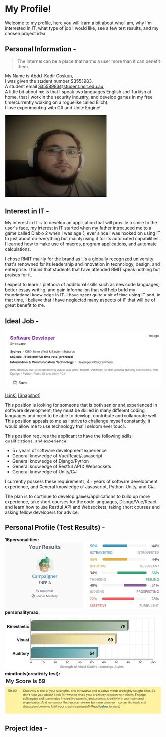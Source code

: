 # My Profile!
Welcome to my profile, here you will learn a bit about who I am, why I'm interested in IT, what type of job I would like, see a few test results, and my chosen project idea.

## Personal Information -
> The internet can be a place that harms a user more than it can benefit them.

My Name is Abdul-Kadir Coskun,  
I was given the student number S3558983,  
A student email S3558983@student.rmit.edu.au,  
A little bit about me is that I speak two languages English and Turkish at home, that I work in the security industry, and develop games in my free time(currently working on a roguelike called Elich).  
I love experimenting with C# and Unity Engine!

<img src="/Images/Me.jpg" class="img-responsive" alt="" style="max-width: 65%;">

## Interest in IT -
My interest in IT is to develop an application that will provide a smile to the user's face, my interest in IT started when my father introduced me to a game called Diablo 2 when I was age 5, ever since I was hooked on using IT to just about do everything but mainly using it for its automated capabilities. I learned how to make use of macros, program applications, and automate calculations.  

I chose RMIT mainly for the brand as it's a globally recognized university that's renowned for its leadership and innovation in technology, design, and enterprise. I found that students that have attended RMIT speak nothing but praises for it.  

I expect to learn a plethora of additional skills such as new code languages, better essay writing, and gain information that will help build my foundational knowledge in IT. I have spent quite a bit of time using IT and, in that time, I believe that I have neglected many aspects of IT that will be of great benefit to me. 

## Ideal Job -
<img src="/Images/Job.png" class="img-responsive" alt="" style="max-width: 100%;">

[[Link]](https://www.seek.com.au/job/53842743?type=standard#searchRequestToken=5e149590-eb23-42ea-b6e6-24635a12b2bd)
[[Snapshot]](/Images/Snapshot.png)  
  
This position is looking for someone that is both senior and experienced in software development, they must be skilled in many different coding languages and need to be able to develop, contribute and collaborate well. This position appeals to me as I strive to challenge myself constantly, it would allow me to use technology that I seldom ever touch.  

This position requires the applicant to have the following skills, qualifications, and experience:
* 5+ years of software development experience
* General knowledge of Vue/React/Javascript
* General knowledge of Django/Python
* General knowledge of Restful API & Websockets
* General knowledge of Unity/C#  

I currently possess these requirements, 4+ years of software development experience, and General knowledge of Javascript, Python, Unity, and C#.  

The plan is to continue to develop games/applications to build up more experience, take short courses for the code languages, Django/Vue/React and learn how to use Restful API and Websockets, taking short courses and asking fellow developers for advice.

## Personal Profile (Test Results) -
**16personalities:**  
<img src="/Images/16personalities.png" class="img-responsive" alt="" style="max-width: 75;">  
**personalitymax:**  
<img src="/Images/PersonalityMax.PNG" class="img-responsive" alt="" style="max-width: 75;">  
**mindtools(creativity test):**  
<img src="/Images/MindTools.png" class="img-responsive" alt="" style="max-width: 75;">  
## Project Idea -

